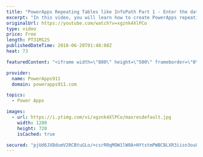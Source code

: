 ```yaml
---
title: "PowerApps Repeating Tables like InfoPath Part 1 - Enter the data"
excerpt: "In this video, you will learn how to create PowerApps repeating tables like you had in InfoPath. We will use SharePoint lists as the data sources and create an expense report. We will do this by customizing a gallery to make it the repeating table including full tab support for easy data entry.   Part"
originalUrl: https://youtube.com/watch?v=xgznk4XlPCo
type: video
price: Free
length: PT31M12S
publishedDateTime: 2018-06-20T01:48:08Z
heat: 73

featuredContent: "<iframe width=\"800\" height=\"500\" frameborder=\"0\" src=\"https://www.youtube.com/embed/xgznk4XlPCo\" allow=\"accelerometer; autoplay; encrypted-media; gyroscope; picture-in-picture\" allowfullscreen></iframe>"

provider:
  name: PowerApps911
  domain: powerapps911.com

topics:
  - Power Apps

images:
  - url: https://i.ytimg.com/vi/xgznk4XlPCo/maxresdefault.jpg
    width: 1280
    height: 720
    isCached: true

secured: "pjUd6JXBdumV2RCBtuGLo/+csrRRqMOW1lW0A+HYtstmPWBCBLXR3iisn3ou8tkApE+8aEK/d3lKk6v6X77ubBvwuNDjGGNWw4Ou3FN8O9ocdaV3BKQ3ySE+qPgN1EElT9x3OCp9quIivDIxhPxm28YD/hdL1T3urvpk9Ro37Hl4iom0a5IN7FSiQrFuFmMdjh4cPEtQxha1OdGR2wS3VMEjWiql6cTaOYIdoDflEEQ3MSD9PH9wgQ/EWaqGJJkV0y294PHNJ67iFgAUyDbY8MZquFzMwcWqZRGFEKdyQmfL+k7tgf9Ev40QGiLkqshhOQ2+vubHcNd9tkeQxhxBzNt8icyqlrgtEdLPgSFuFYzczbEKad7Xi5E4PeDS5XuYVgDblvq9llHe7aQqOLkL1HTI8PU2td49hsPVU5S7r7U=;krRNOLDNlExY8ftWnQ4osg=="
---
```



